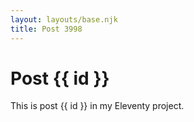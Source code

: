 ```yaml
---
layout: layouts/base.njk
title: Post 3998
---
```


# Post {{ id }}

This is post {{ id }} in my Eleventy project.
